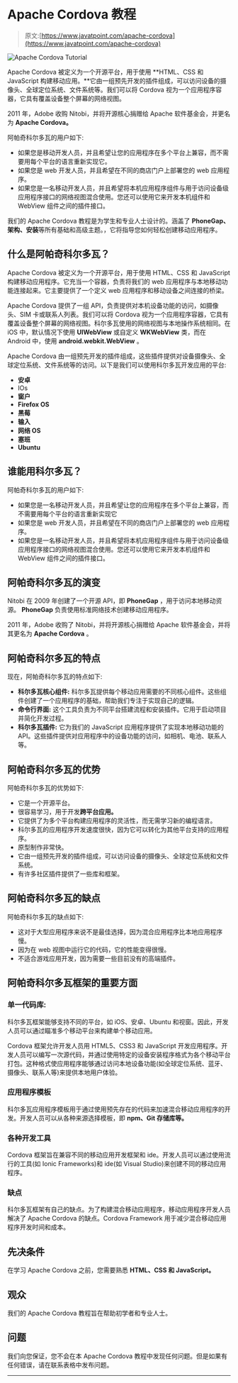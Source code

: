 # Apache Cordova 教程

> 原文:[https://www.javatpoint.com/apache-cordova](https://www.javatpoint.com/apache-cordova)

![Apache Cordova Tutorial](../Images/a75a9595bc6f04b496fa9ad86c8b700d.png)

Apache Cordova 被定义为一个开源平台，用于使用 **HTML、CSS 和 JavaScript 构建移动应用。**它由一组预先开发的插件组成，可以访问设备的摄像头、全球定位系统、文件系统等。我们可以将 Cordova 视为一个应用程序容器，它具有覆盖设备整个屏幕的网络视图。

2011 年，Adobe 收购 Nitobi，并将开源核心捐赠给 Apache 软件基金会，并更名为 **Apache Cordova。**

阿帕奇科尔多瓦的用户如下:

*   如果您是移动开发人员，并且希望让您的应用程序在多个平台上兼容，而不需要用每个平台的语言重新实现它。
*   如果您是 web 开发人员，并且希望在不同的商店门户上部署您的 web 应用程序。
*   如果您是一名移动开发人员，并且希望将本机应用程序组件与用于访问设备级应用程序接口的网络视图混合使用。您还可以使用它来开发本机组件和 WebView 组件之间的插件接口。

我们的 Apache Cordova 教程是为学生和专业人士设计的。涵盖了 **PhoneGap、架构、安装**等所有基础和高级主题。，它将指导您如何轻松创建移动应用程序。

## 什么是阿帕奇科尔多瓦？

Apache Cordova 被定义为一个开源平台，用于使用 HTML、CSS 和 JavaScript 构建移动应用程序。它充当一个容器，负责将我们的 web 应用程序与本地移动功能连接起来。它主要提供了一个定义 web 应用程序和移动设备之间连接的桥梁。

Apache Cordova 提供了一组 API，负责提供对本机设备功能的访问，如摄像头、SIM 卡或联系人列表。我们可以将 Cordova 视为一个应用程序容器，它具有覆盖设备整个屏幕的网络视图。科尔多瓦使用的网络视图与本地操作系统相同。在 iOS 中，默认情况下使用 **UIWebView** 或自定义 **WKWebView** 类，而在 Android 中，使用 **android.webkit.WebView** 。

Apache Cordova 由一组预先开发的插件组成，这些插件提供对设备摄像头、全球定位系统、文件系统等的访问。以下是我们可以使用科尔多瓦开发应用的平台:

*   **安卓**
*   IOs
*   **窗户**
*   **Firefox OS**
*   **黑莓**
*   **输入**
*   **网络 OS**
*   **塞班**
*   **Ubuntu**

## 谁能用科尔多瓦？

阿帕奇科尔多瓦的用户如下:

*   如果您是一名移动开发人员，并且希望让您的应用程序在多个平台上兼容，而不需要用每个平台的语言重新实现它
*   如果您是 web 开发人员，并且希望在不同的商店门户上部署您的 web 应用程序。
*   如果您是一名移动开发人员，并且希望将本机应用程序组件与用于访问设备级应用程序接口的网络视图混合使用。您还可以使用它来开发本机组件和 WebView 组件之间的插件接口。

## 阿帕奇科尔多瓦的演变

Nitobi 在 2009 年创建了一个开源 API，即 **PhoneGap** ，用于访问本地移动资源。 **PhoneGap** 负责使用标准网络技术创建移动应用程序。

2011 年，Adobe 收购了 Nitobi，并将开源核心捐赠给 Apache 软件基金会，并将其更名为 **Apache Cordova** 。

## 阿帕奇科尔多瓦的特点

现在，阿帕奇科尔多瓦的特点如下:

*   **科尔多瓦核心组件:**
    科尔多瓦提供每个移动应用需要的不同核心组件。这些组件创建了一个应用程序的基础，帮助我们专注于实现自己的逻辑。
*   **命令行界面:**
    这个工具负责为不同平台搭建流程和安装插件。它用于启动项目并简化开发过程。
*   **科尔多瓦插件:**
    它为我们的 JavaScript 应用程序提供了实现本地移动功能的 API。这些插件提供对应用程序中的设备功能的访问，如相机、电池、联系人等。

## 阿帕奇科尔多瓦的优势

阿帕奇科尔多瓦的优势如下:

*   它是一个开源平台。
*   很容易学习，用于开发**跨平台应用。**
*   它提供了为多个平台构建应用程序的灵活性，而无需学习新的编程语言。
*   科尔多瓦的应用程序开发速度很快，因为它可以转化为其他平台支持的应用程序。
*   原型制作非常快。
*   它由一组预先开发的插件组成，可以访问设备的摄像头、全球定位系统和文件系统。
*   有许多社区插件提供了一些库和框架。

## 阿帕奇科尔多瓦的缺点

阿帕奇科尔多瓦的缺点如下:

*   这对于大型应用程序来说不是最佳选择，因为混合应用程序比本地应用程序慢。
*   因为在 web 视图中运行它的代码，它的性能变得很慢。
*   不适合游戏应用开发，因为需要一些目前没有的高端插件。

## 阿帕奇科尔多瓦框架的重要方面

### 单一代码库:

科尔多瓦框架能够支持不同的平台，如 iOS、安卓、Ubuntu 和视窗。因此，开发人员可以通过瞄准多个移动平台来构建单个移动应用。

Cordova 框架允许开发人员用 HTML5、CSS3 和 JavaScript 开发应用程序。开发人员可以编写一次源代码，并通过使用特定的设备安装程序格式为各个移动平台打包。这种格式使应用程序能够通过访问本地设备功能(如全球定位系统、蓝牙、摄像头、联系人等)来提供本地用户体验。

### 应用程序模板

科尔多瓦应用程序模板用于通过使用预先存在的代码来加速混合移动应用程序的开发。开发人员可以从各种来源选择模板，即 **npm、Git 存储库等。**

### 各种开发工具

Cordova 框架旨在兼容不同的移动应用开发框架和 ide。开发人员可以通过使用流行的工具(如 Ionic Frameworks)和 ide(如 Visual Studio)来创建不同的移动应用程序。

### 缺点

科尔多瓦框架有自己的缺点。为了构建混合移动应用程序，移动应用程序开发人员解决了 Apache Cordova 的缺点。Cordova Framework 用于减少混合移动应用程序开发时间和成本。

## 先决条件

在学习 Apache Cordova 之前，您需要熟悉 **HTML、CSS 和 JavaScript。**

## 观众

我们的 Apache Cordova 教程旨在帮助初学者和专业人士。

## 问题

我们向您保证，您不会在本 Apache Cordova 教程中发现任何问题。但是如果有任何错误，请在联系表格中发布问题。

* * *